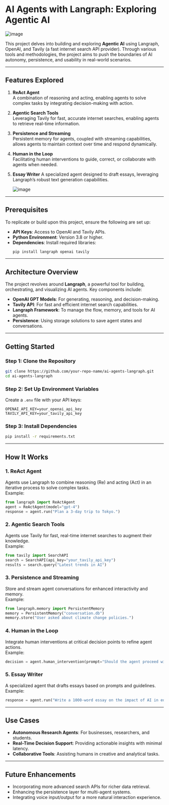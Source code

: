 # AI Agents with Langraph: Exploring Agentic AI

![image](https://github.com/user-attachments/assets/2df725a4-ec76-41d4-8ace-68f189cd79ab)


This project delves into building and exploring **Agentic AI** using Langraph, OpenAI, and Tavily (a fast internet search API provider). Through various tools and methodologies, the project aims to push the boundaries of AI autonomy, persistence, and usability in real-world scenarios.
 
---

## Features Explored

1. **ReAct Agent**  
   A combination of reasoning and acting, enabling agents to solve complex tasks by integrating decision-making with action.

2. **Agentic Search Tools**  
   Leveraging Tavily for fast, accurate internet searches, enabling agents to retrieve real-time information.

3. **Persistence and Streaming**  
   Persistent memory for agents, coupled with streaming capabilities, allows agents to maintain context over time and respond dynamically.

4. **Human in the Loop**  
   Facilitating human interventions to guide, correct, or collaborate with agents when needed.

5. **Essay Writer**
   A specialized agent designed to draft essays, leveraging Langraph’s robust text generation capabilities.

   ![image](https://github.com/user-attachments/assets/0b2a02cf-979c-4d89-9522-796bbbb04330)

---

## Prerequisites

To replicate or build upon this project, ensure the following are set up:

- **API Keys**: Access to OpenAI and Tavily APIs.
- **Python Environment**: Version 3.8 or higher.
- **Dependencies**: Install required libraries:
  ```bash
  pip install langraph openai tavily
  ```

---

## Architecture Overview

The project revolves around **Langraph**, a powerful tool for building, orchestrating, and visualizing AI agents. Key components include:

- **OpenAI GPT Models**: For generating, reasoning, and decision-making.
- **Tavily API**: For fast and efficient internet search capabilities.
- **Langraph Framework**: To manage the flow, memory, and tools for AI agents.
- **Persistence**: Using storage solutions to save agent states and conversations.

---

## Getting Started

### Step 1: Clone the Repository
```bash
git clone https://github.com/your-repo-name/ai-agents-langraph.git
cd ai-agents-langraph
```

### Step 2: Set Up Environment Variables
Create a `.env` file with your API keys:
```
OPENAI_API_KEY=your_openai_api_key
TAVILY_API_KEY=your_tavily_api_key
```

### Step 3: Install Dependencies
```bash
pip install -r requirements.txt
```

---

## How It Works

### 1. **ReAct Agent**  
Agents use Langraph to combine reasoning (Re) and acting (Act) in an iterative process to solve complex tasks.  
Example:
```python
from langraph import ReActAgent
agent = ReActAgent(model="gpt-4")
response = agent.run("Plan a 3-day trip to Tokyo.")
```

### 2. **Agentic Search Tools**  
Agents use Tavily for fast, real-time internet searches to augment their knowledge.  
Example:
```python
from tavily import SearchAPI
search = SearchAPI(api_key="your_tavily_api_key")
results = search.query("Latest trends in AI")
```

### 3. **Persistence and Streaming**  
Store and stream agent conversations for enhanced interactivity and memory.  
Example:
```python
from langraph.memory import PersistentMemory
memory = PersistentMemory("conversation.db")
memory.store("User asked about climate change policies.")
```

### 4. **Human in the Loop**  
Integrate human interventions at critical decision points to refine agent actions.  
Example:
```python
decision = agent.human_intervention(prompt="Should the agent proceed with these steps?")
```

### 5. **Essay Writer**  
A specialized agent that drafts essays based on prompts and guidelines.  
Example:
```python
response = agent.run("Write a 1000-word essay on the impact of AI in education.")
```

---

## Use Cases

- **Autonomous Research Agents**: For businesses, researchers, and students.
- **Real-Time Decision Support**: Providing actionable insights with minimal latency.
- **Collaborative Tools**: Assisting humans in creative and analytical tasks.

---

## Future Enhancements

- Incorporating more advanced search APIs for richer data retrieval.
- Enhancing the persistence layer for multi-agent systems.
- Integrating voice input/output for a more natural interaction experience.

